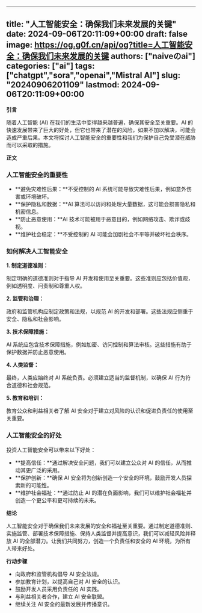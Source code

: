 
---
title: "人工智能安全：确保我们未来发展的关键"
date: 2024-09-06T20:11:09+00:00
draft: false
image: https://og.g0f.cn/api/og?title=人工智能安全：确保我们未来发展的关键
authors: ["naiveのai"]
categories: ["ai"]
tags: ["chatgpt","sora","openai","Mistral AI"]
slug: "20240906201109"
lastmod: 2024-09-06T20:11:09+00:00
---
**引言**

随着人工智能 (AI) 在我们的生活中变得越来越普遍，确保其安全至关重要。AI 的快速发展带来了巨大的好处，但它也带来了潜在的风险，如果不加以解决，可能会造成严重后果。本文将探讨人工智能安全的重要性和我们为保护自己免受潜在威胁而可以采取的措施。

**正文**

### 人工智能安全的重要性

* **避免灾难性后果：**不受控制的 AI 系统可能导致灾难性后果，例如意外伤害或环境破坏。
* **保护隐私和数据：**AI 算法可以访问和处理大量数据，这可能会损害隐私和机密信息。
* **防止恶意使用：**AI 技术可能被用于恶意目的，例如网络攻击、欺诈或歧视。
* **维护社会稳定：**不受控制的 AI 可能会加剧社会不平等并破坏社会秩序。

### 如何解决人工智能安全

**1. 制定道德准则：**

制定明确的道德准则对于指导 AI 开发和使用至关重要。这些准则应包括价值观，例如透明度、问责制和尊重人权。

**2. 监管和治理：**

政府和监管机构应制定政策和法规，以规范 AI 的开发和部署。这些法规应侧重于安全、隐私和社会影响。

**3. 技术保障措施：**

AI 系统应包含技术保障措施，例如加密、访问控制和算法审核。这些措施有助于保护数据并防止恶意使用。

**4. 人类监督：**

最终，人类应始终对 AI 系统负责。必须建立适当的监督机制，以确保 AI 行为符合道德和社会规范。

**5. 教育和培训：**

教育公众和利益相关者了解 AI 安全对于建立对风险的认识和促进负责任的使用至关重要。

### 人工智能安全的好处

投资人工智能安全可以带来以下好处：

* **提高信任：**通过解决安全问题，我们可以建立公众对 AI 的信任，从而推动其更广泛的采用。
* **保护创新：**确保 AI 安全将为创新创造一个安全的环境，鼓励开发人员探索新的可能性。
* **维护社会福祉：**通过防止 AI 的潜在负面影响，我们可以维护社会福祉并创造一个更公平和更可持续的未来。

**结论**

人工智能安全对于确保我们未来发展的安全和福祉至关重要。通过制定道德准则、实施监管、部署技术保障措施、保持人类监督并提高意识，我们可以减轻风险并释放 AI 的全部潜力。让我们共同努力，创造一个负责任和安全的 AI 环境，为所有人带来好处。

**行动步骤**

* 向政府和监管机构倡导 AI 安全法规。
* 参加教育计划，以提高自己对 AI 安全的认识。
* 鼓励开发人员采用负责任的 AI 实践。
* 与利益相关者合作，建立 AI 安全联盟。
* 继续关注 AI 安全的最新发展并传播意识。